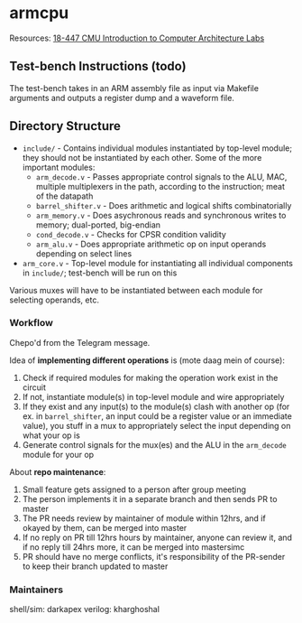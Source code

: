 # armcpu

Resources: [18-447 CMU Introduction to Computer Architecture Labs](http://www.ece.cmu.edu/~ece447/s14/doku.php?id=labs)

## Test-bench Instructions (todo)

The test-bench takes in an ARM assembly file as input via Makefile arguments and outputs a register dump and a waveform file. 

## Directory Structure

* `include/` - Contains individual modules instantiated by top-level module; they should not be instantiated by each other. Some of the more important modules:
    * `arm_decode.v` - Passes appropriate control signals to the ALU, MAC, multiple multiplexers in the path, according to the instruction; meat of the datapath
    * `barrel_shifter.v` - Does arithmetic and logical shifts combinatorially
    * `arm_memory.v` - Does asychronous reads and synchronous writes to memory; dual-ported, big-endian
    * `cond_decode.v` - Checks for CPSR condition validity
    * `arm_alu.v` - Does appropriate arithmetic op on input operands depending on select lines
* `arm_core.v` - Top-level module for instantiating all individual components in `include/`; test-bench will be run on this

Various muxes will have to be instantiated between each module for selecting operands, etc.

### Workflow

Chepo'd from the Telegram message.

Idea of **implementing different operations** is (mote daag mein of course):

1. Check if required modules for making the operation work exist in the circuit
2. If not, instantiate module(s) in top-level module and wire appropriately
3. If they exist and any input(s) to the module(s) clash with another op (for ex. in `barrel_shifter`, an input could be a register value or an immediate value), you stuff in a mux to appropriately select the input depending on what your op is
4. Generate control signals for the mux(es) and the ALU in the `arm_decode` module for your op

About **repo maintenance**:

1. Small feature gets assigned to a person after group meeting
2. The person implements it in a separate branch and then sends PR to master
3. The PR needs review by maintainer of module within 12hrs, and if okayed by them, can be merged into master
4. If no reply on PR till 12hrs hours by maintainer, anyone can review it, and if no reply till 24hrs more, it can be merged into mastersimc
5. PR should have no merge conflicts, it's responsibility of the PR-sender to keep their branch updated to master

### Maintainers

shell/sim: darkapex
verilog: kharghoshal
